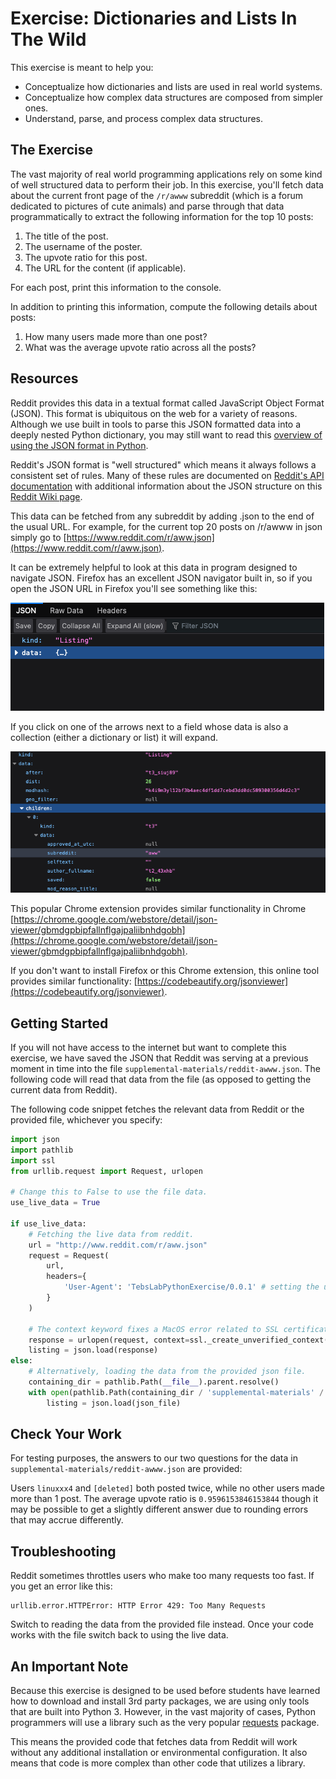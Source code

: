 # Exercise: Dictionaries and Lists In The Wild

This exercise is meant to help you:

* Conceptualize how dictionaries and lists are used in real world systems.
* Conceptualize how complex data structures are composed from simpler ones.
* Understand, parse, and process complex data structures.

## The Exercise

The vast majority of real world programming applications rely on some kind of well structured data to perform their job. In this exercise, you'll fetch data about the current front page of the `/r/awww` subreddit (which is a forum dedicated to pictures of cute animals) and parse through that data programmatically to extract the following information for the top 10 posts:

1. The title of the post.
2. The username of the poster.
3. The upvote ratio for this post.
4. The URL for the content (if applicable).

For each post, print this information to the console.

In addition to printing this information, compute the following details about posts:

1. How many users made more than one post?
2. What was the average upvote ratio across all the posts?

## Resources

Reddit provides this data in a textual format called JavaScript Object Format (JSON). This format is ubiquitous on the web for a variety of reasons. Although we use built in tools to parse this JSON formatted data into a deeply nested Python dictionary, you may still want to read this [overview of using the JSON format in Python](https://realpython.com/python-json/).

Reddit's JSON format is "well structured" which means it always follows a consistent set of rules. Many of these rules are documented on [Reddit's API documentation](https://www.reddit.com/dev/api) with additional information about the JSON structure on this [Reddit Wiki page](https://github.com/reddit-archive/reddit/wiki/JSON).

This data can be fetched from any subreddit by adding .json to the end of the usual URL. For example, for the current top 20 posts on /r/awww in json simply go to [https://www.reddit.com/r/aww.json](https://www.reddit.com/r/aww.json).

It can be extremely helpful to look at this data in program designed to navigate JSON. Firefox has an excellent JSON navigator built in, so if you open the JSON URL in Firefox you'll see something like this:

![](assets/firefox-json.png)

If you click on one of the arrows next to a field whose data is also a collection (either a dictionary or list) it will expand.

![](assets/firefox-json-expanded.png)

This popular Chrome extension provides similar functionality in Chrome [https://chrome.google.com/webstore/detail/json-viewer/gbmdgpbipfallnflgajpaliibnhdgobh](https://chrome.google.com/webstore/detail/json-viewer/gbmdgpbipfallnflgajpaliibnhdgobh). 

If you don't want to install Firefox or this Chrome extension, this online tool provides similar functionality: [https://codebeautify.org/jsonviewer](https://codebeautify.org/jsonviewer).

## Getting Started

If you will not have access to the internet but want to complete this exercise, we have saved the JSON that Reddit was serving at a previous moment in time into the file `supplemental-materials/reddit-awww.json`. The following code will read that data from the file (as opposed to getting the current data from Reddit).

The following code snippet fetches the relevant data from Reddit or the provided file, whichever you specify:

```python
import json
import pathlib
import ssl
from urllib.request import Request, urlopen

# Change this to False to use the file data.
use_live_data = True

if use_live_data:
    # Fetching the live data from reddit.
    url = "http://www.reddit.com/r/aww.json"
    request = Request(
        url,
        headers={
            'User-Agent': 'TebsLabPythonExercise/0.0.1' # setting the user agent decreases throttling by Reddit
        }
    )

    # The context keyword fixes a MacOS error related to SSL certificates. Details: https://clay-atlas.com/us/blog/2021/09/26/python-en-urllib-error-ssl-certificate/
    response = urlopen(request, context=ssl._create_unverified_context())
    listing = json.load(response)
else:
    # Alternatively, loading the data from the provided json file.
    containing_dir = pathlib.Path(__file__).parent.resolve()
    with open(pathlib.Path(containing_dir / 'supplemental-materials' / 'reddit-aww.json')) as json_file:
        listing = json.load(json_file)
```

## Check Your Work

For testing purposes, the answers to our two questions for the data in `supplemental-materials/reddit-awww.json` are provided:

Users `linuxxx4` and `[deleted]` both posted twice, while no other users made more than 1 post. The average upvote ratio is `0.9596153846153844` though it may be possible to get a slightly different answer due to rounding errors that may accrue differently.

## Troubleshooting

Reddit sometimes throttles users who make too many requests too fast. If you get an error like this:

```
urllib.error.HTTPError: HTTP Error 429: Too Many Requests
```

Switch to reading the data from the provided file instead. Once your code works with the file switch back to using the live data.

## An Important Note

Because this exercise is designed to be used before students have learned how to download and install 3rd party packages, we are using only tools that are built into Python 3. However, in the vast majority of cases, Python programmers will use a library such as the very popular [requests](https://docs.python-requests.org/en/latest/) package. 

This means the provided code that fetches data from Reddit will work without any additional installation or environmental configuration. It also means that code is more complex than other code that utilizes a library. 